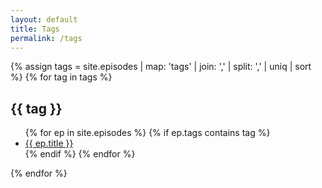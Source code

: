 ```yaml
---
layout: default
title: Tags
permalink: /tags
---
```


<div id="tags">
{% assign tags =  site.episodes
               | map: 'tags'
               | join: ','
               | split: ','
               | uniq 
               | sort %}
{% for tag in tags %}
  <h2>{{ tag }}</h2>
  <ul>
  {% for ep in site.episodes %}
    {% if ep.tags contains tag %}
    <li><a href="{{ site.baseurl }}{{ ep.url }}">{{ ep.title }}</a></li>
    {% endif %}
  {% endfor %}
  </ul>
{% endfor %}
</div>
